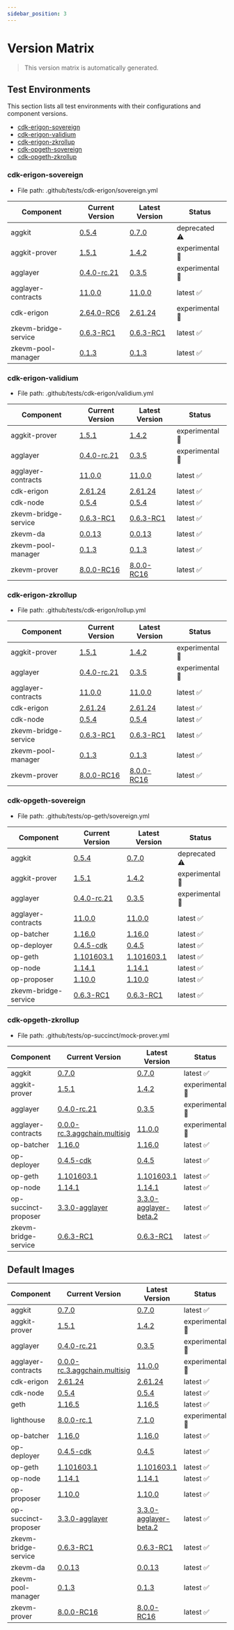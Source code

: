 ```yaml
---
sidebar_position: 3
---
```


# Version Matrix

> This version matrix is automatically generated.

## Test Environments

This section lists all test environments with their configurations and component versions.

- [cdk-erigon-sovereign](#cdk-erigon-sovereign)
- [cdk-erigon-validium](#cdk-erigon-validium)
- [cdk-erigon-zkrollup](#cdk-erigon-zkrollup)
- [cdk-opgeth-sovereign](#cdk-opgeth-sovereign)
- [cdk-opgeth-zkrollup](#cdk-opgeth-zkrollup)

### cdk-erigon-sovereign

- File path: .github/tests/cdk-erigon/sovereign.yml

| Component | Current Version | Latest Version | Status |
|-----------|-----------------|----------------|--------|
| aggkit | [0.5.4](https://github.com/agglayer/aggkit/releases/tag/v0.5.4) | [0.7.0](https://github.com/agglayer/aggkit/releases/tag/v0.7.0) | deprecated ⚠️ |
| aggkit-prover | [1.5.1](https://github.com/agglayer/provers/releases/tag/v1.5.1) | [1.4.2](https://github.com/agglayer/provers/releases/tag/v1.4.2) | experimental 🧪 |
| agglayer | [0.4.0-rc.21](https://github.com/agglayer/agglayer/releases/tag/v0.4.0-rc.21) | [0.3.5](https://github.com/agglayer/agglayer/releases/tag/v0.3.5) | experimental 🧪 |
| agglayer-contracts | [11.0.0](https://github.com/agglayer/agglayer-contracts/releases/tag/v11.0.0) | [11.0.0](https://github.com/agglayer/agglayer-contracts/releases/tag/v11.0.0) | latest ✅ |
| cdk-erigon | [2.64.0-RC6](https://github.com/0xPolygon/cdk-erigon/releases/tag/v2.64.0-RC6) | [2.61.24](https://github.com/0xPolygon/cdk-erigon/releases/tag/v2.61.24) | experimental 🧪 |
| zkevm-bridge-service | [0.6.3-RC1](https://github.com/0xPolygon/zkevm-bridge-service/releases/tag/v0.6.3-RC1) | [0.6.3-RC1](https://github.com/0xPolygon/zkevm-bridge-service/releases/tag/v0.6.3-RC1) | latest ✅ |
| zkevm-pool-manager | [0.1.3](https://github.com/0xPolygon/zkevm-pool-manager/releases/tag/v0.1.3) | [0.1.3](https://github.com/0xPolygon/zkevm-pool-manager/releases/tag/v0.1.3) | latest ✅ |

### cdk-erigon-validium

- File path: .github/tests/cdk-erigon/validium.yml

| Component | Current Version | Latest Version | Status |
|-----------|-----------------|----------------|--------|
| aggkit-prover | [1.5.1](https://github.com/agglayer/provers/releases/tag/v1.5.1) | [1.4.2](https://github.com/agglayer/provers/releases/tag/v1.4.2) | experimental 🧪 |
| agglayer | [0.4.0-rc.21](https://github.com/agglayer/agglayer/releases/tag/v0.4.0-rc.21) | [0.3.5](https://github.com/agglayer/agglayer/releases/tag/v0.3.5) | experimental 🧪 |
| agglayer-contracts | [11.0.0](https://github.com/agglayer/agglayer-contracts/releases/tag/v11.0.0) | [11.0.0](https://github.com/agglayer/agglayer-contracts/releases/tag/v11.0.0) | latest ✅ |
| cdk-erigon | [2.61.24](https://github.com/0xPolygon/cdk-erigon/releases/tag/v2.61.24) | [2.61.24](https://github.com/0xPolygon/cdk-erigon/releases/tag/v2.61.24) | latest ✅ |
| cdk-node | [0.5.4](https://github.com/0xPolygon/cdk/releases/tag/v0.5.4) | [0.5.4](https://github.com/0xPolygon/cdk/releases/tag/v0.5.4) | latest ✅ |
| zkevm-bridge-service | [0.6.3-RC1](https://github.com/0xPolygon/zkevm-bridge-service/releases/tag/v0.6.3-RC1) | [0.6.3-RC1](https://github.com/0xPolygon/zkevm-bridge-service/releases/tag/v0.6.3-RC1) | latest ✅ |
| zkevm-da | [0.0.13](https://github.com/0xPolygon/cdk-data-availability/releases/tag/v0.0.13) | [0.0.13](https://github.com/0xPolygon/cdk-data-availability/releases/tag/v0.0.13) | latest ✅ |
| zkevm-pool-manager | [0.1.3](https://github.com/0xPolygon/zkevm-pool-manager/releases/tag/v0.1.3) | [0.1.3](https://github.com/0xPolygon/zkevm-pool-manager/releases/tag/v0.1.3) | latest ✅ |
| zkevm-prover | [8.0.0-RC16](https://github.com/0xPolygon/zkevm-prover/releases/tag/v8.0.0-RC16) | [8.0.0-RC16](https://github.com/0xPolygon/zkevm-prover/releases/tag/v8.0.0-RC16) | latest ✅ |

### cdk-erigon-zkrollup

- File path: .github/tests/cdk-erigon/rollup.yml

| Component | Current Version | Latest Version | Status |
|-----------|-----------------|----------------|--------|
| aggkit-prover | [1.5.1](https://github.com/agglayer/provers/releases/tag/v1.5.1) | [1.4.2](https://github.com/agglayer/provers/releases/tag/v1.4.2) | experimental 🧪 |
| agglayer | [0.4.0-rc.21](https://github.com/agglayer/agglayer/releases/tag/v0.4.0-rc.21) | [0.3.5](https://github.com/agglayer/agglayer/releases/tag/v0.3.5) | experimental 🧪 |
| agglayer-contracts | [11.0.0](https://github.com/agglayer/agglayer-contracts/releases/tag/v11.0.0) | [11.0.0](https://github.com/agglayer/agglayer-contracts/releases/tag/v11.0.0) | latest ✅ |
| cdk-erigon | [2.61.24](https://github.com/0xPolygon/cdk-erigon/releases/tag/v2.61.24) | [2.61.24](https://github.com/0xPolygon/cdk-erigon/releases/tag/v2.61.24) | latest ✅ |
| cdk-node | [0.5.4](https://github.com/0xPolygon/cdk/releases/tag/v0.5.4) | [0.5.4](https://github.com/0xPolygon/cdk/releases/tag/v0.5.4) | latest ✅ |
| zkevm-bridge-service | [0.6.3-RC1](https://github.com/0xPolygon/zkevm-bridge-service/releases/tag/v0.6.3-RC1) | [0.6.3-RC1](https://github.com/0xPolygon/zkevm-bridge-service/releases/tag/v0.6.3-RC1) | latest ✅ |
| zkevm-pool-manager | [0.1.3](https://github.com/0xPolygon/zkevm-pool-manager/releases/tag/v0.1.3) | [0.1.3](https://github.com/0xPolygon/zkevm-pool-manager/releases/tag/v0.1.3) | latest ✅ |
| zkevm-prover | [8.0.0-RC16](https://github.com/0xPolygon/zkevm-prover/releases/tag/v8.0.0-RC16) | [8.0.0-RC16](https://github.com/0xPolygon/zkevm-prover/releases/tag/v8.0.0-RC16) | latest ✅ |

### cdk-opgeth-sovereign

- File path: .github/tests/op-geth/sovereign.yml

| Component | Current Version | Latest Version | Status |
|-----------|-----------------|----------------|--------|
| aggkit | [0.5.4](https://github.com/agglayer/aggkit/releases/tag/v0.5.4) | [0.7.0](https://github.com/agglayer/aggkit/releases/tag/v0.7.0) | deprecated ⚠️ |
| aggkit-prover | [1.5.1](https://github.com/agglayer/provers/releases/tag/v1.5.1) | [1.4.2](https://github.com/agglayer/provers/releases/tag/v1.4.2) | experimental 🧪 |
| agglayer | [0.4.0-rc.21](https://github.com/agglayer/agglayer/releases/tag/v0.4.0-rc.21) | [0.3.5](https://github.com/agglayer/agglayer/releases/tag/v0.3.5) | experimental 🧪 |
| agglayer-contracts | [11.0.0](https://github.com/agglayer/agglayer-contracts/releases/tag/v11.0.0) | [11.0.0](https://github.com/agglayer/agglayer-contracts/releases/tag/v11.0.0) | latest ✅ |
| op-batcher | [1.16.0](https://github.com/ethereum-optimism/optimism/releases/tag/op-batcher/v1.16.0) | [1.16.0](https://github.com/ethereum-optimism/optimism/releases/tag/op-batcher/v1.16.0) | latest ✅ |
| op-deployer | [0.4.5-cdk](https://github.com/ethereum-optimism/optimism/releases/tag/op-deployer/v0.4.5-cdk) | [0.4.5](https://github.com/ethereum-optimism/optimism/releases/tag/op-deployer/v0.4.5) | latest ✅ |
| op-geth | [1.101603.1](https://github.com/ethereum-optimism/op-geth/releases/tag/v1.101603.1) | [1.101603.1](https://github.com/ethereum-optimism/op-geth/releases/tag/v1.101603.1) | latest ✅ |
| op-node | [1.14.1](https://github.com/ethereum-optimism/optimism/releases/tag/op-node/v1.14.1) | [1.14.1](https://github.com/ethereum-optimism/optimism/releases/tag/op-node/v1.14.1) | latest ✅ |
| op-proposer | [1.10.0](https://github.com/ethereum-optimism/optimism/releases/tag/op-proposer/v1.10.0) | [1.10.0](https://github.com/ethereum-optimism/optimism/releases/tag/op-proposer/v1.10.0) | latest ✅ |
| zkevm-bridge-service | [0.6.3-RC1](https://github.com/0xPolygon/zkevm-bridge-service/releases/tag/v0.6.3-RC1) | [0.6.3-RC1](https://github.com/0xPolygon/zkevm-bridge-service/releases/tag/v0.6.3-RC1) | latest ✅ |

### cdk-opgeth-zkrollup

- File path: .github/tests/op-succinct/mock-prover.yml

| Component | Current Version | Latest Version | Status |
|-----------|-----------------|----------------|--------|
| aggkit | [0.7.0](https://github.com/agglayer/aggkit/releases/tag/v0.7.0) | [0.7.0](https://github.com/agglayer/aggkit/releases/tag/v0.7.0) | latest ✅ |
| aggkit-prover | [1.5.1](https://github.com/agglayer/provers/releases/tag/v1.5.1) | [1.4.2](https://github.com/agglayer/provers/releases/tag/v1.4.2) | experimental 🧪 |
| agglayer | [0.4.0-rc.21](https://github.com/agglayer/agglayer/releases/tag/v0.4.0-rc.21) | [0.3.5](https://github.com/agglayer/agglayer/releases/tag/v0.3.5) | experimental 🧪 |
| agglayer-contracts | [0.0.0-rc.3.aggchain.multisig](https://github.com/agglayer/agglayer-contracts/releases/tag/v0.0.0-rc.3.aggchain.multisig) | [11.0.0](https://github.com/agglayer/agglayer-contracts/releases/tag/v11.0.0) | experimental 🧪 |
| op-batcher | [1.16.0](https://github.com/ethereum-optimism/optimism/releases/tag/op-batcher/v1.16.0) | [1.16.0](https://github.com/ethereum-optimism/optimism/releases/tag/op-batcher/v1.16.0) | latest ✅ |
| op-deployer | [0.4.5-cdk](https://github.com/ethereum-optimism/optimism/releases/tag/op-deployer/v0.4.5-cdk) | [0.4.5](https://github.com/ethereum-optimism/optimism/releases/tag/op-deployer/v0.4.5) | latest ✅ |
| op-geth | [1.101603.1](https://github.com/ethereum-optimism/op-geth/releases/tag/v1.101603.1) | [1.101603.1](https://github.com/ethereum-optimism/op-geth/releases/tag/v1.101603.1) | latest ✅ |
| op-node | [1.14.1](https://github.com/ethereum-optimism/optimism/releases/tag/op-node/v1.14.1) | [1.14.1](https://github.com/ethereum-optimism/optimism/releases/tag/op-node/v1.14.1) | latest ✅ |
| op-succinct-proposer | [3.3.0-agglayer](https://github.com/agglayer/op-succinct/releases/tag/v3.3.0-agglayer) | [3.3.0-agglayer-beta.2](https://github.com/agglayer/op-succinct/releases/tag/v3.3.0-agglayer-beta.2) | latest ✅ |
| zkevm-bridge-service | [0.6.3-RC1](https://github.com/0xPolygon/zkevm-bridge-service/releases/tag/v0.6.3-RC1) | [0.6.3-RC1](https://github.com/0xPolygon/zkevm-bridge-service/releases/tag/v0.6.3-RC1) | latest ✅ |

## Default Images

| Component | Current Version | Latest Version | Status |
|-----------|-----------------|----------------|--------|
| aggkit | [0.7.0](https://github.com/agglayer/aggkit/releases/tag/v0.7.0) | [0.7.0](https://github.com/agglayer/aggkit/releases/tag/v0.7.0) | latest ✅ |
| aggkit-prover | [1.5.1](https://github.com/agglayer/provers/releases/tag/v1.5.1) | [1.4.2](https://github.com/agglayer/provers/releases/tag/v1.4.2) | experimental 🧪 |
| agglayer | [0.4.0-rc.21](https://github.com/agglayer/agglayer/releases/tag/v0.4.0-rc.21) | [0.3.5](https://github.com/agglayer/agglayer/releases/tag/v0.3.5) | experimental 🧪 |
| agglayer-contracts | [0.0.0-rc.3.aggchain.multisig](https://github.com/agglayer/agglayer-contracts/releases/tag/v0.0.0-rc.3.aggchain.multisig) | [11.0.0](https://github.com/agglayer/agglayer-contracts/releases/tag/v11.0.0) | experimental 🧪 |
| cdk-erigon | [2.61.24](https://github.com/0xPolygon/cdk-erigon/releases/tag/v2.61.24) | [2.61.24](https://github.com/0xPolygon/cdk-erigon/releases/tag/v2.61.24) | latest ✅ |
| cdk-node | [0.5.4](https://github.com/0xPolygon/cdk/releases/tag/v0.5.4) | [0.5.4](https://github.com/0xPolygon/cdk/releases/tag/v0.5.4) | latest ✅ |
| geth | [1.16.5](https://github.com/ethereum/go-ethereum/releases/tag/v1.16.5) | [1.16.5](https://github.com/ethereum/go-ethereum/releases/tag/v1.16.5) | latest ✅ |
| lighthouse | [8.0.0-rc.1](https://github.com/sigp/lighthouse/releases/tag/v8.0.0-rc.1) | [7.1.0](https://github.com/sigp/lighthouse/releases/tag/v7.1.0) | experimental 🧪 |
| op-batcher | [1.16.0](https://github.com/ethereum-optimism/optimism/releases/tag/op-batcher/v1.16.0) | [1.16.0](https://github.com/ethereum-optimism/optimism/releases/tag/op-batcher/v1.16.0) | latest ✅ |
| op-deployer | [0.4.5-cdk](https://github.com/ethereum-optimism/optimism/releases/tag/op-deployer/v0.4.5-cdk) | [0.4.5](https://github.com/ethereum-optimism/optimism/releases/tag/op-deployer/v0.4.5) | latest ✅ |
| op-geth | [1.101603.1](https://github.com/ethereum-optimism/op-geth/releases/tag/v1.101603.1) | [1.101603.1](https://github.com/ethereum-optimism/op-geth/releases/tag/v1.101603.1) | latest ✅ |
| op-node | [1.14.1](https://github.com/ethereum-optimism/optimism/releases/tag/op-node/v1.14.1) | [1.14.1](https://github.com/ethereum-optimism/optimism/releases/tag/op-node/v1.14.1) | latest ✅ |
| op-proposer | [1.10.0](https://github.com/ethereum-optimism/optimism/releases/tag/op-proposer/v1.10.0) | [1.10.0](https://github.com/ethereum-optimism/optimism/releases/tag/op-proposer/v1.10.0) | latest ✅ |
| op-succinct-proposer | [3.3.0-agglayer](https://github.com/agglayer/op-succinct/releases/tag/v3.3.0-agglayer) | [3.3.0-agglayer-beta.2](https://github.com/agglayer/op-succinct/releases/tag/v3.3.0-agglayer-beta.2) | latest ✅ |
| zkevm-bridge-service | [0.6.3-RC1](https://github.com/0xPolygon/zkevm-bridge-service/releases/tag/v0.6.3-RC1) | [0.6.3-RC1](https://github.com/0xPolygon/zkevm-bridge-service/releases/tag/v0.6.3-RC1) | latest ✅ |
| zkevm-da | [0.0.13](https://github.com/0xPolygon/cdk-data-availability/releases/tag/v0.0.13) | [0.0.13](https://github.com/0xPolygon/cdk-data-availability/releases/tag/v0.0.13) | latest ✅ |
| zkevm-pool-manager | [0.1.3](https://github.com/0xPolygon/zkevm-pool-manager/releases/tag/v0.1.3) | [0.1.3](https://github.com/0xPolygon/zkevm-pool-manager/releases/tag/v0.1.3) | latest ✅ |
| zkevm-prover | [8.0.0-RC16](https://github.com/0xPolygon/zkevm-prover/releases/tag/v8.0.0-RC16) | [8.0.0-RC16](https://github.com/0xPolygon/zkevm-prover/releases/tag/v8.0.0-RC16) | latest ✅ |
